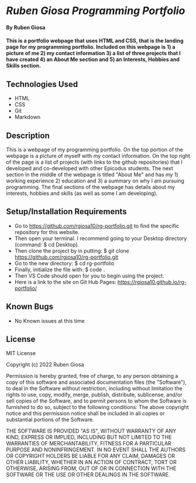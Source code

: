 # _Ruben Giosa Programming Portfolio_

#### By Ruben Giosa

#### This is a portfolio webpage that uses HTML and CSS, that is the landing page for my programming portfolio. Included on this webpage is 1) a picture of me 2) my contact information 3) a list of three projects that I have created 4) an About Me section and 5) an Interests, Hobbies and Skills section. 

## Technologies Used

* HTML
* CSS
* Git
* Markdown

## Description

This is a webpage of my programming portfolio. On the top portion of the webpage is a picture of myself with my contact information. On the top right of the page is a list of projects (with links to the github repositories) that I developed and co-developed with other Epicodus students. The next section in the middle of the webpage is titled "About Me" and has my 1) working experience 2) education and 3) a summary on why I am pursuing programming. The final sections of the webpage has details about my interests, hobbies and skills (as well as some I am developing).

## Setup/Installation Requirements

* Go to https://github.com/rgiosa10/rg-portfolio.git to find the specific repository for this website.
* Then open your terminal. I recommend going to your Desktop directory (command: $ cd Desktop).
* Then clone the project by in putting: $ git clone https://github.com/rgiosa10/rg-portfolio.git
* Go to the new directory: $ cd rg-portfolio
* Finally, initialize the file with: $ code .
* Then VS Code should open for you to begin using the project.
* Here is a link to the site on Git Hub Pages: https://rgiosa10.github.io/rg-portfolio/

## Known Bugs

* No Known issues at this time

## License

MIT License

Copyright (c) 2022 Ruben Giosa

Permission is hereby granted, free of charge, to any person obtaining a copy of this software and associated documentation files (the "Software"), to deal in the Software without restriction, including without limitation the rights to use, copy, modify, merge, publish, distribute, sublicense, and/or sell copies of the Software, and to permit persons to whom the Software is furnished to do so, subject to the following conditions: The above copyright notice and this permission notice shall be included in all copies or substantial portions of the Software.

THE SOFTWARE IS PROVIDED "AS IS", WITHOUT WARRANTY OF ANY KIND, EXPRESS OR IMPLIED, INCLUDING BUT NOT LIMITED TO THE WARRANTIES OF MERCHANTABILITY, FITNESS FOR A PARTICULAR PURPOSE AND NONINFRINGEMENT. IN NO EVENT SHALL THE AUTHORS OR COPYRIGHT HOLDERS BE LIABLE FOR ANY CLAIM, DAMAGES OR OTHER LIABILITY, WHETHER IN AN ACTION OF CONTRACT, TORT OR OTHERWISE, ARISING FROM, OUT OF OR IN CONNECTION WITH THE SOFTWARE OR THE USE OR OTHER DEALINGS IN THE SOFTWARE.